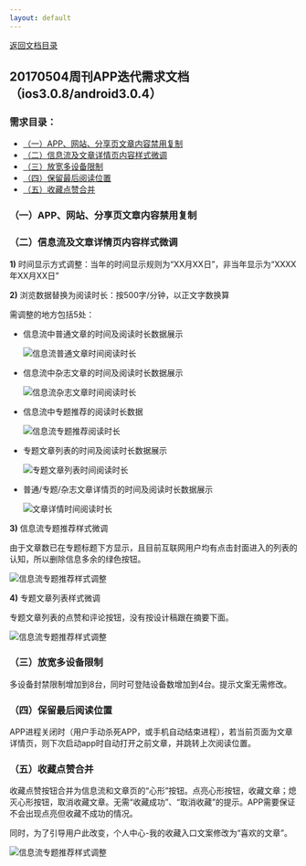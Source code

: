 ```yaml
---
layout: default
---
```

[返回文档目录](../)

## 20170504周刊APP迭代需求文档（ios3.0.8/android3.0.4）

### 需求目录：
* [（一）APP、网站、分享页文章内容禁用复制](#一app网站分享页文章内容禁用复制)
* [（二）信息流及文章详情页内容样式微调](#二信息流及文章详情页内容样式微调)
* [（三）放宽多设备限制](#三放宽多设备限制)
* [（四）保留最后阅读位置](#四保留最后阅读位置)
* [（五）收藏点赞合并](#五收藏点赞合并)

### （一）APP、网站、分享页文章内容禁用复制

### （二）信息流及文章详情页内容样式微调

**1)** 时间显示方式调整：当年的时间显示规则为“XX月XX日”，非当年显示为“XXXX年XX月XX日”  

**2)** 浏览数据替换为阅读时长：按500字/分钟，以正文字数换算   

需调整的地方包括5处：

* 信息流中普通文章的时间及阅读时长数据展示  

  ![信息流普通文章时间阅读时长](../resource/weekly-20170504-feednormal.png)

* 信息流中杂志文章的时间及阅读时长数据展示  

  ![信息流杂志文章时间阅读时长](../resource/weekly-20170504-feedmagazine.png)

* 信息流中专题推荐的阅读时长数据

  ![信息流专题推荐阅读时长](../resource/weekly-20170504-feedtopic.png)

* 专题文章列表的时间及阅读时长数据展示  

  ![专题文章列表时间阅读时长](../resource/weekly-20170504-topicarticle.png)

* 普通/专题/杂志文章详情页的时间及阅读时长数据展示  

  ![文章详情时间阅读时长](../resource/weekly-20170504-articlecontent.png)

**3)** 信息流专题推荐样式微调  

由于文章数已在专题标题下方显示，且目前互联网用户均有点击封面进入的列表的认知，所以删除信息多余的绿色按钮。

![信息流专题推荐样式调整](../resource/weekly-20170504-feedtopic-modification.png)

**4)** 专题文章列表样式微调  

专题文章列表的点赞和评论按钮，没有按设计稿跟在摘要下面。

![信息流专题推荐样式调整](../resource/weekly-20170504-topicarticle-modification.png)

### （三）放宽多设备限制

多设备封禁限制增加到8台，同时可登陆设备数增加到4台。提示文案无需修改。

### （四）保留最后阅读位置  
APP进程关闭时（用户手动杀死APP，或手机自动结束进程），若当前页面为文章详情页，则下次启动app时自动打开之前文章，并跳转上次阅读位置。

### （五）收藏点赞合并

收藏点赞按钮合并为信息流和文章页的“心形”按钮。点亮心形按钮，收藏文章；熄灭心形按钮，取消收藏文章。无需“收藏成功”、“取消收藏”的提示。APP需要保证不会出现点亮但收藏不成功的情况。

同时，为了引导用户此改变，个人中心-我的收藏入口文案修改为“喜欢的文章”。

![信息流专题推荐样式调整](../resource/weekly-20170504-likedarticle.png)
